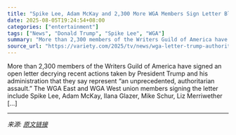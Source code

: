 ```yaml
---
title: "Spike Lee, Adam McKay and 2,300 More WGA Members Sign Letter Blasting Trump’s ‘Authoritarian Assault’ on Free Speech"
date: 2025-08-05T19:24:54+08:00
categories: ["entertainment"]
tags: ["News", "Donald Trump", "Spike Lee", "WGA"]
summary: "More than 2,300 members of the Writers Guild of America have signed an open letter decrying recent actions taken by President Trump and his administration that they say represent &#8220;an unprecedent"
source_url: "https://variety.com/2025/tv/news/wga-letter-trump-authoritarian-assault-on-free-speech-1236478976/"
---
```


More than 2,300 members of the Writers Guild of America have signed an open letter decrying recent actions taken by President Trump and his administration that they say represent &#8220;an unprecedented, authoritarian assault.&#8221; The WGA East and WGA West union members signing the letter include Spike Lee, Adam McKay, Ilana Glazer, Mike Schur, Liz Merriwether [&#8230;]

---

*来源: [原文链接](https://variety.com/2025/tv/news/wga-letter-trump-authoritarian-assault-on-free-speech-1236478976/)*
